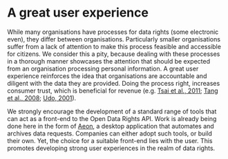 # A great user experience

While many organisations have processes for data rights \(some electronic even\), they differ between organisations. Particularly smaller organisations suffer from a lack of attention to make this process feasible and accessible for citizens. We consider this a pity, because dealing with these processes in a thorough manner showcases the attention that should be expected from an organisation processing personal information. A great user experience reinforces the idea that organisations are accountable and diligent with the data they are provided. Doing the process right, increases consumer trust, which is beneficial for revenue \(e.g. [Tsai et al., 2011](https://doi.org/10.1287/isre.1090.0260); [Tang et al., 2008](https://doi.org/10.2753/MIS0742-1222240406); [Udo, 2001](https://doi.org/10.1108/EUM0000000005808)\).

We strongly encourage the development of a standard range of tools that can act as a front-end to the Open Data Rights API. Work is already being done here in the form of [Aeon](https://aeon.technology/), a desktop application that automates and archives data requests. Companies can either adopt such tools, or build their own. Yet, the choice for a suitable front-end lies with the user. This promotes developing strong user experiences in the realm of data rights.

